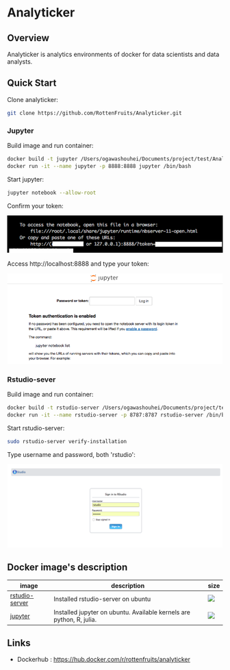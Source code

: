# Analyticker

## Overview

Analyticker is analytics environments of docker for data scientists and data analysts.

## Quick Start

Clone analyticker:
```bash
git clone https://github.com/RottenFruits/Analyticker.git
```

### Jupyter

Build image and run container:
```bash
docker build -t jupyter /Users/ogawashouhei/Documents/project/test/Analyticker/dockerfiles/jupyter/.
docker run -it --name jupyter -p 8888:8888 jupyter /bin/bash
```

Start jupyter:
```bash
jupyter notebook --allow-root
```

Confirm your token:

![p1](img/2019-01-06_12.10.57.png)

Access http://localhost:8888 and type your token:

![p2](img/2019-01-06_12.03.48.png)


### Rstudio-sever

Build image and run container:
```bash
docker build -t rstudio-server /Users/ogawashouhei/Documents/project/test/Analyticker/dockerfiles/rstudio-sever/.
docker run -it --name rstudio-server -p 8787:8787 rstudio-server /bin/bash
```

Start rstudio-server:
```bash
sudo rstudio-server verify-installation
```

Type username and password, both 'rstudio':

![p3](img/2018-12-31_19.59.16.png)


## Docker image's description

image            | description                               | size    
---------------- | ----------------------------------------- | ------ 
[rstudio-server](https://github.com/RottenFruits/Analyticker/tree/master/dockerfiles/rstudio-server)|Installed rstudio-server on ubuntu|[![](https://images.microbadger.com/badges/image/rottenfruits/analyticker:rstudio-server.svg)](https://microbadger.com/images/rottenfruits/analyticker:rstudio-server "Get your own image badge on microbadger.com")
[jupyter](https://github.com/RottenFruits/Analyticker/tree/master/dockerfiles/jupyter)|Installed jupyter on ubuntu. Available kernels are python, R, julia.|[![](https://images.microbadger.com/badges/image/rottenfruits/analyticker:jupyter.svg)](https://microbadger.com/images/rottenfruits/analyticker:jupyter "Get your own image badge on microbadger.com")

## Links

- Dockerhub : https://hub.docker.com/r/rottenfruits/analyticker